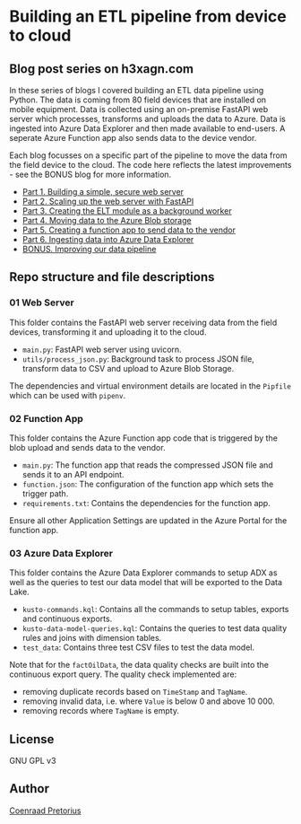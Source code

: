 # Building an ETL pipeline from device to cloud

## Blog post series on h3xagn.com

In these series of blogs I covered building an ETL data pipeline using Python. The data is coming from 80 field devices that are installed on mobile equipment. Data is collected using an on-premise FastAPI web server which processes, transforms and uploads the data to Azure. Data is ingested into Azure Data Explorer and then made available to end-users. A seperate Azure Function app also sends data to the device vendor.

Each blog focusses on a specific part of the pipeline to move the data from the field device to the cloud. The code here reflects the latest improvements - see the BONUS blog for more information.

- [Part 1. Building a simple, secure web server](https://h3xagn.com/building-an-etl-pipeline-from-device-to-cloud-part-1/)
- [Part 2. Scaling up the web server with FastAPI](https://h3xagn.com/building-an-etl-pipeline-from-device-to-cloud-part-2/)
- [Part 3. Creating the ELT module as a background worker](https://h3xagn.com/building-an-etl-pipeline-from-device-to-cloud-part-3/)
- [Part 4. Moving data to the Azure Blob storage](https://h3xagn.com/building-an-etl-pipeline-from-device-to-cloud-part-4/)
- [Part 5. Creating a function app to send data to the vendor](https://h3xagn.com/building-an-etl-pipeline-from-device-to-cloud-part-5/)
- [Part 6. Ingesting data into Azure Data Explorer](https://h3xagn.com/building-an-etl-pipeline-from-device-to-cloud-part-6/)
- [BONUS. Improving our data pipeline](https://h3xagn.com/building-an-etl-pipeline-from-device-to-cloud-bonus-part/)

## Repo structure and file descriptions

### 01 Web Server

This folder contains the FastAPI web server receiving data from the field devices, transforming it and uploading it to the cloud.

- `main.py`: FastAPI web server using uvicorn.
- `utils/process_json.py`: Background task to process JSON file, transform data to CSV and upload to Azure Blob Storage.

The dependencies and virtual environment details are located in the `Pipfile` which can be used with `pipenv`.

### 02 Function App

This folder contains the Azure Function app code that is triggered by the blob upload and sends data to the vendor.

- `main.py`: The function app that reads the compressed JSON file and sends it to an API endpoint.
- `function.json`: The configuration of the function app which sets the trigger path.
- `requirements.txt`: Contains the dependencies for the function app.

Ensure all other Application Settings are updated in the Azure Portal for the function app.

### 03 Azure Data Explorer

This folder contains the Azure Data Explorer commands to setup ADX as well as the queries to test our data model that will be exported to the Data Lake.

- `kusto-commands.kql`: Contains all the commands to setup tables, exports and continuous exports.
- `kusto-data-model-queries.kql`: Contains the queries to test data quality rules and joins with dimension tables.
- `test_data`: Contains three test CSV files to test the data model.

Note that for the `factOilData`, the data quality checks are built into the continuous export query. The quality check implemented are:

- removing duplicate records based on `TimeStamp` and `TagName`.
- removing invalid data, i.e. where `Value` is below 0 and above 10 000.
- removing records where `TagName` is empty.

## License

GNU GPL v3

## Author

[Coenraad Pretorius](https://h3xagn.com/coenraad-pretorius/)
